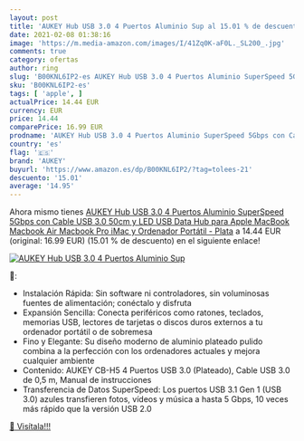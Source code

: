 ```yaml
---
layout: post
title: 'AUKEY Hub USB 3.0 4 Puertos Aluminio Sup al 15.01 % de descuento'
date: 2021-02-08 01:38:16
image: 'https://m.media-amazon.com/images/I/41Zq0K-aF0L._SL200_.jpg'
comments: true
category: ofertas
author: ring
slug: 'B00KNL6IP2-es AUKEY Hub USB 3.0 4 Puertos Aluminio SuperSpeed 5Gbps con...'
sku: 'B00KNL6IP2-es'
tags: [ 'apple', ]
actualPrice: 14.44 EUR
currency: EUR
price: 14.44
comparePrice: 16.99 EUR
prodname: 'AUKEY Hub USB 3.0 4 Puertos Aluminio SuperSpeed 5Gbps con Cable USB 3.0 50cm y LED USB Data Hub para Apple MacBook  Macbook Air  Macbook Pro  iMac y Ordenador Portátil - Plata'
country: 'es'
flag: '🇪🇸'
brand: 'AUKEY'
buyurl: 'https://www.amazon.es/dp/B00KNL6IP2/?tag=tolees-21'
descuento: '15.01'
average: '14.95'
---
```


Ahora mismo tienes [AUKEY Hub USB 3.0 4 Puertos Aluminio SuperSpeed 5Gbps con Cable USB 3.0 50cm y LED USB Data Hub para Apple MacBook  Macbook Air  Macbook Pro  iMac y Ordenador Portátil - Plata](https://www.amazon.es/dp/B00KNL6IP2/?tag=tolees-21) a 14.44 EUR (original: 16.99 EUR) (15.01 %  de descuento) en el siguiente enlace!

[![AUKEY Hub USB 3.0 4 Puertos Aluminio Sup](https://m.media-amazon.com/images/I/41Zq0K-aF0L._SL200_.jpg)](https://www.amazon.es/dp/B00KNL6IP2/?tag=tolees-21)

🔎:

- Instalación Rápida: Sin software ni controladores, sin voluminosas fuentes de alimentación; conéctalo y disfruta
- Expansión Sencilla: Conecta periféricos como ratones, teclados, memorias USB, lectores de tarjetas o discos duros externos a tu ordenador portátil o de sobremesa
- Fino y Elegante: Su diseño moderno de aluminio plateado pulido combina a la perfección con los ordenadores actuales y mejora cualquier ambiente
- Contenido: AUKEY CB-H5 4 Puertos USB 3.0 (Plateado), Cable USB 3.0 de 0,5 m, Manual de instrucciones
- Transferencia de Datos SuperSpeed: Los puertos USB 3.1 Gen 1 (USB 3.0) azules transfieren fotos, vídeos y música a hasta 5 Gbps, 10 veces más rápido que la versión USB 2.0

[🛒 Visítala!!!](https://www.amazon.es/dp/B00KNL6IP2/?tag=tolees-21)
